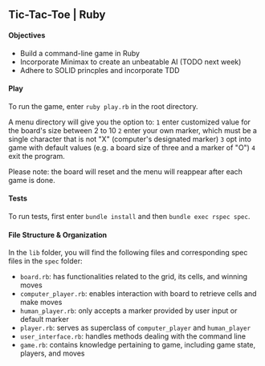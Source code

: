 ## Tic-Tac-Toe | Ruby

#### Objectives
* Build a command-line game in Ruby
* Incorporate Minimax to create an unbeatable AI (TODO next week)
* Adhere to SOLID princples and incorporate TDD

#### Play
To run the game, enter `ruby play.rb` in the root directory. 

A menu directory will give you the option to:
`1` enter customized value for the board's size between 2 to 10 
`2` enter your own marker, which must be a single character that is not "X" (computer's designated marker)
`3` opt into game with default values (e.g. a board size of three and a marker of "O") 
`4` exit the program. 

Please note: the board will reset and the menu will reappear after each game is done. 

#### Tests
To run tests, first enter `bundle install` and then `bundle exec rspec spec`.

#### File Structure & Organization
In the `lib` folder, you will find the following files and corresponding spec files in the `spec` folder:
* `board.rb`: has functionalities related to the grid, its cells, and winning moves
* `computer_player.rb`: enables interaction with board to retrieve cells and make moves
* `human_player.rb`: only accepts a marker provided by user input or default marker 
* `player.rb`: serves as superclass of `computer_player` and `human_player`
* `user_interface.rb`: handles methods dealing with the command line
* `game.rb`: contains knowledge pertaining to game, including game state, players, and moves 

